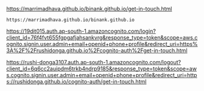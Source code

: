https://marrimadhava.github.io/binank.github.io/get-in-touch.html


    https://marrimadhava.github.io/binank.github.io



https://19dit015.auth.ap-south-1.amazoncognito.com/login?client_id=76f4fvt655fgpgafjahsankvrg&response_type=token&scope=aws.cognito.signin.user.admin+email+openid+phone+profile&redirect_uri=https%3A%2F%2Frushidonga.github.io%2Fcognito-auth%2Fget-in-touch.html


https://rushi-donga3107.auth.ap-south-1.amazoncognito.com/logout?client_id=6q6cc2auipdm6trkb4ndrp9185&response_type=token&scope=aws.cognito.signin.user.admin+email+openid+phone+profile&redirect_uri=https://rushidonga.github.io/cognito-auth/get-in-touch.html